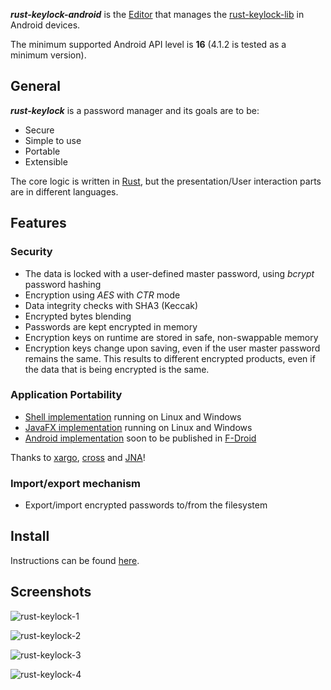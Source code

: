 ___rust-keylock-android___ is the [Editor](https://rust-keylock.github.io/rust-keylock-lib/rust_keylock/trait.Editor.html) that manages the [rust-keylock-lib](https://github.com/rust-keylock/rust-keylock-lib) in Android devices.

The minimum supported Android API level is __16__ (4.1.2 is tested as a minimum version).

## General

___rust-keylock___ is a password manager and its goals are to be:

* Secure
* Simple to use
* Portable
* Extensible

The core logic is written in [Rust](https://www.rust-lang.org), but the presentation/User interaction parts are in different languages.

## Features

### Security

 * The data is locked with a user-defined master password, using _bcrypt_ password hashing
 * Encryption using _AES_ with _CTR_ mode
 * Data integrity checks with SHA3 (Keccak)
 * Encrypted bytes blending
 * Passwords are kept encrypted in memory
 * Encryption keys on runtime are stored in safe, non-swappable memory
 * Encryption keys change upon saving, even if the user master password remains the same. This results to different encrypted products, even if the data that is being encrypted is the same.
 
### Application Portability

 * [Shell implementation](https://github.com/rust-keylock/rust-keylock-shell) running on Linux and Windows
 * [JavaFX implementation](https://github.com/rust-keylock/rust-keylock-ui) running on Linux and Windows
 * [Android implementation](https://github.com/rust-keylock/rust-keylock-android) soon to be published in [F-Droid](https://gitlab.com/fdroid/fdroiddata/merge_requests/2141)

Thanks to [xargo](https://github.com/japaric/xargo), [cross](https://github.com/japaric/cross) and [JNA](https://github.com/java-native-access/jna)!
 
### Import/export mechanism

 * Export/import encrypted passwords to/from the filesystem

## Install

Instructions can be found [here](https://rust-keylock.github.io/download/rkl/).

## Screenshots

![rust-keylock-1](gh-images/rust-keylock-1.png)

![rust-keylock-2](gh-images/rust-keylock-2.png)

![rust-keylock-3](gh-images/rust-keylock-3.png)

![rust-keylock-4](gh-images/rust-keylock-4.png)